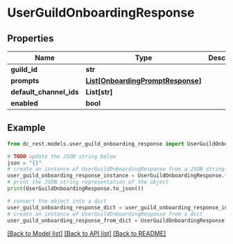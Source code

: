 # UserGuildOnboardingResponse


## Properties

Name | Type | Description | Notes
------------ | ------------- | ------------- | -------------
**guild_id** | **str** |  | 
**prompts** | [**List[OnboardingPromptResponse]**](OnboardingPromptResponse.md) |  | 
**default_channel_ids** | **List[str]** |  | 
**enabled** | **bool** |  | 

## Example

```python
from dc_rest.models.user_guild_onboarding_response import UserGuildOnboardingResponse

# TODO update the JSON string below
json = "{}"
# create an instance of UserGuildOnboardingResponse from a JSON string
user_guild_onboarding_response_instance = UserGuildOnboardingResponse.from_json(json)
# print the JSON string representation of the object
print(UserGuildOnboardingResponse.to_json())

# convert the object into a dict
user_guild_onboarding_response_dict = user_guild_onboarding_response_instance.to_dict()
# create an instance of UserGuildOnboardingResponse from a dict
user_guild_onboarding_response_from_dict = UserGuildOnboardingResponse.from_dict(user_guild_onboarding_response_dict)
```
[[Back to Model list]](../README.md#documentation-for-models) [[Back to API list]](../README.md#documentation-for-api-endpoints) [[Back to README]](../README.md)


